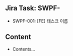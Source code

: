 <!-- PR에 Assignee, Lables를 설정하세요. -->

## Jira Task: SWPF-

<!--
  * Jira Task에 `,`를 사용해서 연동될 Task key를 나열하세요. e.g.) SWPF-001, SWPF-002
  * 아래 설명에는 [Task Key]: [Task Name] 형식을 불렛으로 나열하세요.

  주의!! 하나의 PR을 올리더라도, 연동되는 Task Key는 전부 포함해 주세요.
-->

- SWPF-001: [FE] 태스크 이름

## Content

<!-- 태스크 내용을 상세히 기재하세요. -->

- Contents...

